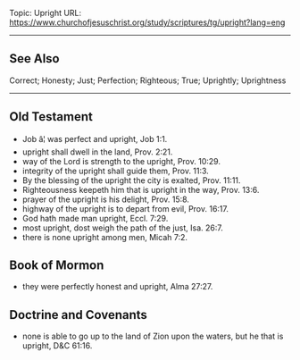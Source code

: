 Topic: Upright
URL: https://www.churchofjesuschrist.org/study/scriptures/tg/upright?lang=eng

---

## See Also

Correct; Honesty; Just; Perfection; Righteous; True; Uprightly; Uprightness

---

## Old Testament

- Job â¦ was perfect and upright, Job 1:1.
- upright shall dwell in the land, Prov. 2:21.
- way of the Lord is strength to the upright, Prov. 10:29.
- integrity of the upright shall guide them, Prov. 11:3.
- By the blessing of the upright the city is exalted, Prov. 11:11.
- Righteousness keepeth him that is upright in the way, Prov. 13:6.
- prayer of the upright is his delight, Prov. 15:8.
- highway of the upright is to depart from evil, Prov. 16:17.
- God hath made man upright, Eccl. 7:29.
- most upright, dost weigh the path of the just, Isa. 26:7.
- there is none upright among men, Micah 7:2.

## Book of Mormon

- they were perfectly honest and upright, Alma 27:27.

## Doctrine and Covenants

- none is able to go up to the land of Zion upon the waters, but he that is upright, D&C 61:16.

